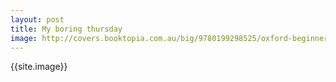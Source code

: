 ```yaml
---
layout: post
title: My boring thursday
image: http://covers.booktopia.com.au/big/9780199298525/oxford-beginner-s-japanese-dictionary.jpg
---
```


{{site.image}}

